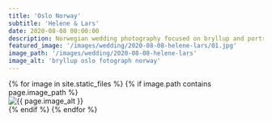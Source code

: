 ```yaml
---
title: 'Oslo Norway'
subtitle: 'Helene & Lars'
date: 2020-08-08 00:00:00
description: Norwegian wedding photography focused on bryllup and portrait photography. 
featured_image: '/images/wedding/2020-08-08-helene-lars/01.jpg'
image_path: '/images/wedding/2020-08-08-helene-lars'
image_alt: 'bryllup oslo fotograph norway'
---
```


<!-- > “Cherry blossoms, the symbolic flower of the spring.” -->

<!-- DO NOT EDIT BELOW -->
<div class="image-wrap" >
{% for image in site.static_files %}
    {% if image.path contains page.image_path %}
        <div class="image-wrap" >
        <img src="{{ site.baseurl }}{{ image.path }}" alt="{{ page.image_alt }}" />
        </div>
    {% endif %}
{% endfor %}
